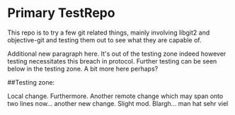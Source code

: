 Primary TestRepo
========

This repo is to try a few git related things, mainly involving libgit2 and objective-git and testing them out to see what they are capable of.

Additional new paragraph here. It's out of the testing zone indeed however testing necessitates this breach in protocol. Further testing can be seen below in the testing zone. A bit more here perhaps?

##Testing zone:

Local change. Furthermore. Another remote change which may span onto two lines now... another new change. Slight mod. Blargh... man hat sehr viel
